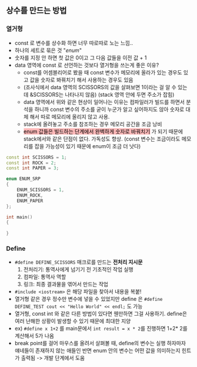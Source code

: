 
## 상수를 만드는 방법
### 열거형
- const 로 변수를 상수화 하면 너무 따로따로 노는 느낌..
- 하나의 세트로 묶은 것 "_enum_"
- 숫자를 지정 안 하면 첫 값은 0이고 그 다음 값들을 이전 값 + 1
- data 영역에 const 로 선언하는 것보다 열거형을 쓰는게 좋은 이유?
	- const를 어셈블리어로 봤을 때 const 변수가 메모리에 올라가 있는 경우도 있고 값을 숫자로 봐꿔치기 해서 사용하는 경우도 있음
	- (조사식에서 data 영역의 SCISSORS의 값을 살펴보면 1이라는 걸 알 수 있는데 &SCISSORS는 나타나지 않음) (stack 영역 안에 두면 주소가 잡힘) 
	- data 영역에서 위와 같은 현상이 일어나는 이유는 컴파일러가 빌드를 하면서 분석을 하니까 const 변수의 주소를 굳이 누군가 알고 싶어하지도 않아 숫자로 대체 해서 따로 메모리에 올리지 않고 사용. 
	- stack에 올려놓고 주소를 참조하는 경우 메모리 공간을 조금 낭비
	- <mark style="background: #FF898996;">enum 값들은 빌드하는 단계에서 완벽하게 숫자로 바꿔치기</mark> 가 되기 때문에 stack에서와 같은 단점이 없다. 가독성도 향상. (const 변수는 조금이라도 메모리를 잡을 가능성이 있기 때문에 enum이 조금 더 낫다)
```cpp
const int SCISSORS = 1;
const int ROCK = 2;
const int PAPER = 3;

enum ENUM_SRP
{
	ENUM_SCISSORS = 1,
	ENUM_ROCK,
	ENUM_PAPER
};

int main()
{
	
}
```

### Define
- `#define DEFINE_SCISSORS` 매크로를 만드는 **전처리 지시문**
	1. 전처리기: 통역사에게 넘기기 전 기초적인 작업 실행
	2. 컴파일: 통역사 역할
	3. 링크: 최종 결과물을 엮어서 만드는 작업
- `#include <iostream>` 은 해당 파일을 찾아서 내용을 복붙!
- 열거형 같은 경우 정수만 변수에 넣을 수 있었지만 define 은 `#define DEFINE_TEST cout << "Hello World" << endl;` 도 가능
- 열거형, const int 와 같은 다른 방법이 있다면 웬만하면 그걸 사용하기. define은 여러 난해한 상황이 발생할 수 있기 때문에 최대한 지양
- ex) `#define x 1+2` 를 main문에서 `int result = x * 2`를 진행하면 1+2* 2를 계산해서 5가 나옴
- break point를 걸어 마우스를 올려서 살펴볼 때, define의 변수는 실행 하자마자 얘네들이 존재하지 않는 애들인 반면 enum 안의 변수는 어떤 값을 의미하는지 힌트가 출력됨 -> 개발 단계에서 도움